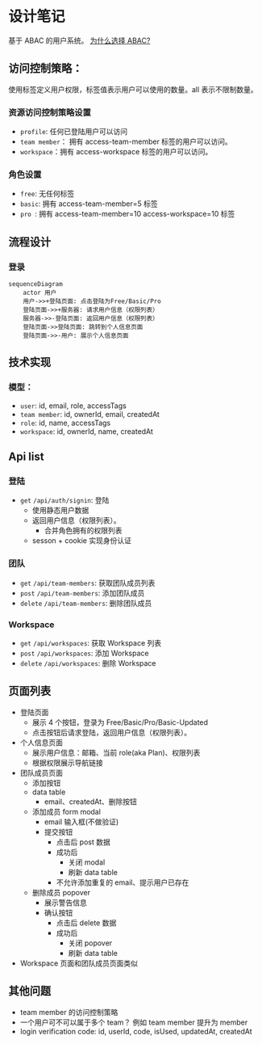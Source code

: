 # 设计笔记

基于 ABAC 的用户系统。 [为什么选择 ABAC?](adr/2022-05-02-access-control.md)

## 访问控制策略：

使用标签定义用户权限，标签值表示用户可以使用的数量。all 表示不限制数量。

### 资源访问控制策略设置

- `profile`: 任何已登陆用户可以访问
- `team member`： 拥有 access-team-member 标签的用户可以访问。
- `workspace`：拥有 access-workspace 标签的用户可以访问。

### 角色设置

- `free`: 无任何标签
- `basic`: 拥有 access-team-member=5 标签
- `pro `: 拥有 access-team-member=10 access-workspace=10 标签

## 流程设计

### 登录

```mermaid
sequenceDiagram
    actor 用户
    用户->>+登陆页面: 点击登陆为Free/Basic/Pro
    登陆页面->>+服务器: 请求用户信息（权限列表）
    服务器->>-登陆页面: 返回用户信息（权限列表）
    登陆页面->>登陆页面: 跳转到个人信息页面
    登陆页面->>-用户: 展示个人信息页面
```

## 技术实现

### 模型：

- `user`: id, email, role, accessTags
- `team member`: id, ownerId, email, createdAt
- `role`: id, name, accessTags
- `workspace`: id, ownerId, name, createdAt

## Api list

### 登陆

- `get` `/api/auth/signin`: 登陆
  - 使用静态用户数据
  - 返回用户信息（权限列表）。
    - 合并角色拥有的权限列表
  - sesson + cookie 实现身份认证

### 团队

- `get` `/api/team-members`: 获取团队成员列表
- `post` `/api/team-members`: 添加团队成员
- `delete` `/api/team-members`: 删除团队成员

### Workspace

- `get` `/api/workspaces`: 获取 Workspace 列表
- `post` `/api/workspaces`: 添加 Workspace
- `delete` `/api/workspaces`: 删除 Workspace

## 页面列表

- 登陆页面
  - 展示 4 个按钮，登录为 Free/Basic/Pro/Basic-Updated
  - 点击按钮后请求登陆，返回用户信息（权限列表）。
- 个人信息页面
  - 展示用户信息：邮箱、当前 role(aka Plan)、权限列表
  - 根据权限展示导航链接
- 团队成员页面
  - 添加按钮
  - data table
    - email、createdAt、删除按钮
  - 添加成员 form modal
    - email 输入框(不做验证)
    - 提交按钮
      - 点击后 post 数据
      - 成功后
        - 关闭 modal
        - 刷新 data table
      - 不允许添加重复的 email、提示用户已存在
  - 删除成员 popover
    - 展示警告信息
    - 确认按钮
      - 点击后 delete 数据
      - 成功后
        - 关闭 popover
        - 刷新 data table
- Workspace 页面和团队成员页面类似

## 其他问题

- team member 的访问控制策略
- 一个用户可不可以属于多个 team？ 例如 team member 提升为 member
- login verification code: id, userId, code, isUsed, updatedAt, createdAt
